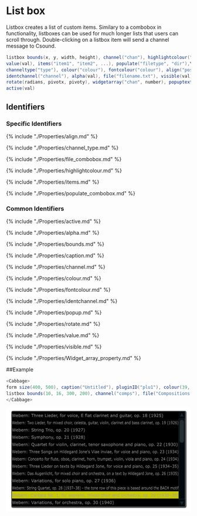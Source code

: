 # List box

Listbox creates a list of custom items. Similary to a combobox in functionality, listboxes can be used for much longer lists that users can scroll through. Double-clicking on a listbox item will send a channel message to Csound. 


```csharp
listbox bounds(x, y, width, height), channel("chan"), highlightcolour("colour") \
value(val), items("item1", "item2", ...), populate("filetype", "dir"),\
channeltype("type"), colour("colour"), fontcolour("colour"), align("position"), \
identchannel("channel"), alpha(val), file("filename.txt"), visible(val), caption("caption"), \
rotate(radians, pivotx, pivoty), widgetarray("chan", number), popuptext("text") \
active(val)
```
<!--(End of syntax)/-->

## Identifiers

### Specific Identifiers

{% include "./Properties/align.md" %}

{% include "./Properties/channel_type.md" %}

{% include "./Properties/file_combobox.md" %}

{% include "./Properties/highlightcolour.md" %}

{% include "./Properties/items.md" %} 

{% include "./Properties/populate_combobox.md" %}

### Common Identifiers

{% include "./Properties/active.md" %} 

{% include "./Properties/alpha.md" %} 

{% include "./Properties/bounds.md" %} 

{% include "./Properties/caption.md" %} 

{% include "./Properties/channel.md" %} 

{% include "./Properties/colour.md" %} 

{% include "./Properties/fontcolour.md" %}  

{% include "./Properties/identchannel.md" %} 

{% include "./Properties/popup.md" %} 

{% include "./Properties/rotate.md" %} 

{% include "./Properties/value.md" %}  

{% include "./Properties/visible.md" %} 

{% include "./Properties/Widget_array_property.md" %} 

<!--(End of identifiers)/-->

##Example
```csharp
<Cabbage>
form size(400, 500), caption("Untitled"), pluginID("plu1"), colour(39, 40, 34)
listbox bounds(10, 16, 300, 200), channel("comps"), file("Compositions.txt"), colour("yellow"), fontcolour("black")
</Cabbage>
```

![](../images/listbox.png)